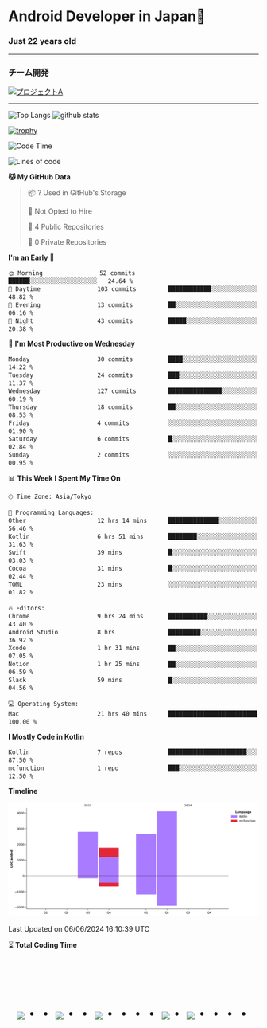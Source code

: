 # Android Developer in Japan👋 
### Just 22 years old 
*************************************
### チーム開発

[![プロジェクトA](https://github-readme-stats.vercel.app/api/pin/?username=N3AttendanceManager&repo=AttendanceApp&bg_color=0d1117&title_color=58a6ff&text_color=c3d1d9)](https://github.com/N3AttendanceManager/AttendanceApp)



------------------------------------------------------------

<p align="left"> 
  <img alt="Top Langs" height="150px" src="https://github-readme-stats.vercel.app/api/top-langs/?username=batapii&layout=compact&count_private=true&show_icons=true&theme=tokyonight" />
  <img alt="github stats" height="150px" src="https://github-readme-stats.vercel.app/api?username=batapii&count_private=true&show_icons=true&show_icons=true&theme=tokyonight" />
</p>

[![trophy](https://github-profile-trophy.vercel.app/?username=batapii&theme=discord)](https://github.com/ryo-ma/github-profile-trophy)



<!--START_SECTION:waka-->
![Code Time](http://img.shields.io/badge/Code%20Time-122%20hrs%2033%20mins-blue)

![Lines of code](https://img.shields.io/badge/From%20Hello%20World%20I%27ve%20Written-11.3%20thousand%20lines%20of%20code-blue)

**🐱 My GitHub Data** 

> 📦 ? Used in GitHub's Storage 
 > 
> 🚫 Not Opted to Hire
 > 
> 📜 4 Public Repositories 
 > 
> 🔑 0 Private Repositories 
 > 
**I'm an Early 🐤** 

```text
🌞 Morning                52 commits          ██████░░░░░░░░░░░░░░░░░░░   24.64 % 
🌆 Daytime                103 commits         ████████████░░░░░░░░░░░░░   48.82 % 
🌃 Evening                13 commits          ██░░░░░░░░░░░░░░░░░░░░░░░   06.16 % 
🌙 Night                  43 commits          █████░░░░░░░░░░░░░░░░░░░░   20.38 % 
```
📅 **I'm Most Productive on Wednesday** 

```text
Monday                   30 commits          ████░░░░░░░░░░░░░░░░░░░░░   14.22 % 
Tuesday                  24 commits          ███░░░░░░░░░░░░░░░░░░░░░░   11.37 % 
Wednesday                127 commits         ███████████████░░░░░░░░░░   60.19 % 
Thursday                 18 commits          ██░░░░░░░░░░░░░░░░░░░░░░░   08.53 % 
Friday                   4 commits           ░░░░░░░░░░░░░░░░░░░░░░░░░   01.90 % 
Saturday                 6 commits           █░░░░░░░░░░░░░░░░░░░░░░░░   02.84 % 
Sunday                   2 commits           ░░░░░░░░░░░░░░░░░░░░░░░░░   00.95 % 
```


📊 **This Week I Spent My Time On** 

```text
🕑︎ Time Zone: Asia/Tokyo

💬 Programming Languages: 
Other                    12 hrs 14 mins      ██████████████░░░░░░░░░░░   56.46 % 
Kotlin                   6 hrs 51 mins       ████████░░░░░░░░░░░░░░░░░   31.63 % 
Swift                    39 mins             █░░░░░░░░░░░░░░░░░░░░░░░░   03.03 % 
Cocoa                    31 mins             █░░░░░░░░░░░░░░░░░░░░░░░░   02.44 % 
TOML                     23 mins             ░░░░░░░░░░░░░░░░░░░░░░░░░   01.82 % 

🔥 Editors: 
Chrome                   9 hrs 24 mins       ███████████░░░░░░░░░░░░░░   43.40 % 
Android Studio           8 hrs               █████████░░░░░░░░░░░░░░░░   36.92 % 
Xcode                    1 hr 31 mins        ██░░░░░░░░░░░░░░░░░░░░░░░   07.05 % 
Notion                   1 hr 25 mins        ██░░░░░░░░░░░░░░░░░░░░░░░   06.59 % 
Slack                    59 mins             █░░░░░░░░░░░░░░░░░░░░░░░░   04.56 % 

💻 Operating System: 
Mac                      21 hrs 40 mins      █████████████████████████   100.00 % 
```

**I Mostly Code in Kotlin** 

```text
Kotlin                   7 repos             ██████████████████████░░░   87.50 % 
mcfunction               1 repo              ███░░░░░░░░░░░░░░░░░░░░░░   12.50 % 
```



**Timeline**

![Lines of Code chart](https://raw.githubusercontent.com/batapii/batapii/main/assets/bar_graph.png)


 Last Updated on 06/06/2024 16:10:39 UTC
<!--END_SECTION:waka-->

⏳ **Total Coding Time**

<!--START_SECTION:waka-total-coding-time-->
<!--END_SECTION:waka-total-coding-time-->


<!-- --------------------------------- :) ---------------------------------- -->




<br><br><br>

<div align="center">
    <h1>
        <img src="https://user-images.githubusercontent.com/44926913/175852850-3fb6c715-1856-41ff-8c1f-94ce3b03b458.gif">・・
        <img src="https://user-images.githubusercontent.com/44926913/175853109-f8850656-6704-4a8a-bee6-9aca154d929b.gif">・・
        <img src="https://user-images.githubusercontent.com/44926913/175853154-5449d974-975e-44a6-ab84-a86031265e40.gif">・・・・
        <img src="https://user-images.githubusercontent.com/44926913/175853109-f8850656-6704-4a8a-bee6-9aca154d929b.gif">・
        <img src="https://user-images.githubusercontent.com/44926913/175853154-5449d974-975e-44a6-ab84-a86031265e40.gif">・・・・
    </h1>
  </div>
<br><br><br>





<!--
**batapii/batapii** is a ✨ _special_ ✨ repository because its `README.md` (this file) appears on your GitHub profile.

Here are some ideas to get you started:

- 🔭 I’m currently working on ...
- 🌱 I’m currently learning ...
- 👯 I’m looking to collaborate on ...
- 🤔 I’m looking for help with ...
- 💬 Ask me about ...
- 📫 How to reach me: ...
- 😄 Pronouns: ...
- ⚡ Fun fact: ...
-->
